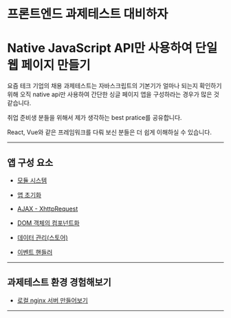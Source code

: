 # 프론트엔드 과제테스트 대비하자
# Native JavaScript API만 사용하여 단일 웹 페이지 만들기

요즘 테크 기업의 채용 과제테스트는 자바스크립트의 기본기가 얼마나 되는지 확인하기 위해 오직 native api만 사용하여 간단한 싱글 페이지 앱을 구성하라는 경우가 많은 것 같습니다.

취업 준비생 분들을 위해서 제가 생각하는 best pratice를 공유합니다.

React, Vue와 같은 프레임워크를 다뤄 보신 분들은 더 쉽게 이해하실 수 있습니다.

---

## 앱 구성 요소 


* [모듈 시스템]() 

* [앱 초기화]()

* [AJAX - XhttpRequest]()

* [DOM 객체의 컴포넌트화]()

* [데이터 관리(스토어)](https://github.com/dev-mish-mash/assignment-test/tree/main/code/app-data)

* [이벤트 핸들러]()

--- 

## 과제테스트 환경 경험해보기

* [로컬 nginx 서버 만들어보기]()

--- 
